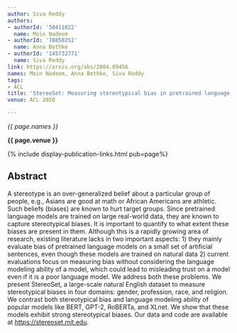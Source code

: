 ```yaml
---
author: Siva Reddy
authors:
- authorId: '50411022'
  name: Moin Nadeem
- authorId: '78850252'
  name: Anna Bethke
- authorId: '145732771'
  name: Siva Reddy
link: https://arxiv.org/abs/2004.09456
names: Moin Nadeem, Anna Bethke, Siva Reddy
tags:
- ACL
title: 'StereoSet: Measuring stereotypical bias in pretrained language models'
venue: ACL 2020

---
```


*{{ page.names }}*

**{{ page.venue }}**

{% include display-publication-links.html pub=page%}

## Abstract

A stereotype is an over-generalized belief about a particular group of people, e.g., Asians are good at math or African Americans are athletic. Such beliefs (biases) are known to hurt target groups. Since pretrained language models are trained on large real-world data, they are known to capture stereotypical biases. It is important to quantify to what extent these biases are present in them. Although this is a rapidly growing area of research, existing literature lacks in two important aspects: 1) they mainly evaluate bias of pretrained language models on a small set of artificial sentences, even though these models are trained on natural data 2) current evaluations focus on measuring bias without considering the language modeling ability of a model, which could lead to misleading trust on a model even if it is a poor language model. We address both these problems. We present StereoSet, a large-scale natural English dataset to measure stereotypical biases in four domains: gender, profession, race, and religion. We contrast both stereotypical bias and language modeling ability of popular models like BERT, GPT-2, RoBERTa, and XLnet. We show that these models exhibit strong stereotypical biases. Our data and code are available at https://stereoset.mit.edu.